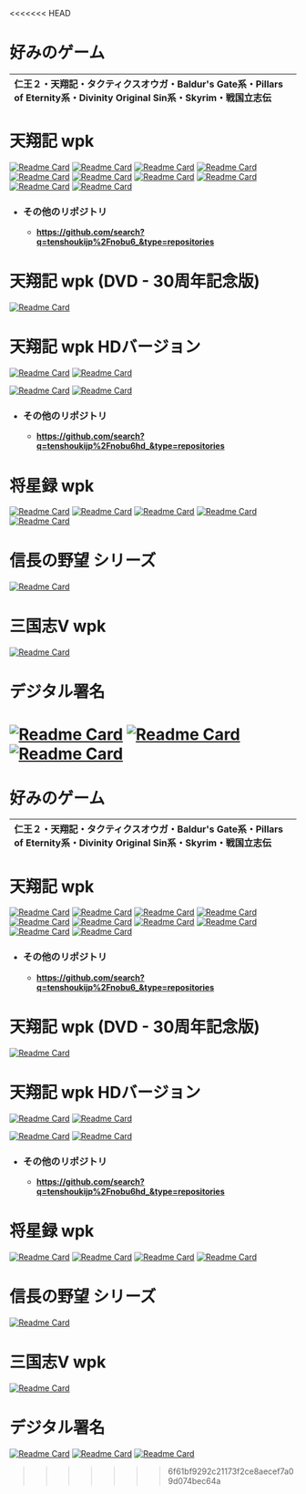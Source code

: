 <<<<<<< HEAD
# 好みのゲーム

|仁王２・天翔記・タクティクスオウガ・Baldur's Gate系・Pillars of Eternity系・Divinity Original Sin系・Skyrim・戦国立志伝|
|:---|


# 天翔記 wpk

[![Readme Card](https://github-readme-stats-sigma-five.vercel.app/api/pin/?username=tenshoukijp&repo=nobu6_mod_tsmod)](https://github.com/tenshoukijp/nobu6_mod_tsmod) [![Readme Card](https://github-readme-stats-sigma-five.vercel.app/api/pin/?username=tenshoukijp&repo=nobu6_mod_scenariomod)](https://github.com/tenshoukijp/nobu6_mod_scenariomod)
 [![Readme Card](https://github-readme-stats-sigma-five.vercel.app/api/pin/?username=tenshoukijp&repo=nobu6_mod_pluginmod)](https://github.com/tenshoukijp/nobu6_mod_pluginmod) 
[![Readme Card](https://github-readme-stats-sigma-five.vercel.app/api/pin/?username=tenshoukijp&repo=nobu6_mod_moddebugger)](https://github.com/tenshoukijp/nobu6_mod_face) 
 [![Readme Card](https://github-readme-stats-sigma-five.vercel.app/api/pin/?username=tenshoukijp&repo=nobu6_mod_memoryeditormod)](https://github.com/tenshoukijp/nobu6_mod_memoryeditormod) [![Readme Card](https://github-readme-stats-sigma-five.vercel.app/api/pin/?username=tenshoukijp&repo=nobu6_mod_face)](https://github.com/tenshoukijp/nobu6_mod_moddebugger) 
[![Readme Card](https://github-readme-stats-sigma-five.vercel.app/api/pin/?username=tenshoukijp&repo=nobu6_mod_mapdataobgkmod  )](https://github.com/tenshoukijp/nobu6_mod_mapdataobgkmod ) [![Readme Card](https://github-readme-stats-sigma-five.vercel.app/api/pin/?username=tenshoukijp&repo=nobu6_mod_mapdatahdmod )](https://github.com/tenshoukijp/nobu6_mod_mapdatahdmod )
[![Readme Card](https://github-readme-stats-sigma-five.vercel.app/api/pin/?username=tenshoukijp&repo=nobu6_tool_savedataeditor )](https://github.com/tenshoukijp/nobu6_tool_savedataeditor ) [![Readme Card](https://github-readme-stats-sigma-five.vercel.app/api/pin/?username=tenshoukijp&repo=nobu6_tool_hexmap_editor )](https://github.com/tenshoukijp/nobu6_tool_hexmap_editor )

- ### その他のリポジトリ
  - **https://github.com/search?q=tenshoukijp%2Fnobu6_&type=repositories**

# 天翔記 wpk (DVD - 30周年記念版)

 [![Readme Card](https://github-readme-stats-sigma-five.vercel.app/api/pin/?username=tenshoukijp&repo=nobu6dvd_mod_goldenpatchupdater )](https://github.com/tenshoukijp/nobu6dvd_mod_goldenpatchupdater )

# 天翔記 wpk HDバージョン

 [![Readme Card](https://github-readme-stats-sigma-five.vercel.app/api/pin/?username=tenshoukijp&repo=nobu6hd_mod_hd_version_sdk )](https://github.com/tenshoukijp/nobu6hd_mod_hd_version_sdk )  [![Readme Card](https://github-readme-stats-sigma-five.vercel.app/api/pin/?username=tenshoukijp&repo=nobu6hd_mod_user_version_sdk )](https://github.com/tenshoukijp/nobu6hd_mod_user_version_sdk )
 
 [![Readme Card](https://github-readme-stats-sigma-five.vercel.app/api/pin/?username=tenshoukijp&line_height=2&repo=nobu6hd_mod_hd_moddebugger )](https://github.com/tenshoukijp/nobu6hd_mod_hd_moddebugger )  [![Readme Card](https://github-readme-stats-sigma-five.vercel.app/api/pin/?username=tenshoukijp&repo=nobu6hd_mod_retsudeneditor )](https://github.com/tenshoukijp/nobu6hd_mod_retsudeneditor )

- ### その他のリポジトリ
  - **https://github.com/search?q=tenshoukijp%2Fnobu6hd_&type=repositories**

# 将星録 wpk

 [![Readme Card](https://github-readme-stats-sigma-five.vercel.app/api/pin/?username=tenshoukijp&repo=nobu7_data_face )](https://github.com/tenshoukijp/nobu7_data_face )  [![Readme Card](https://github-readme-stats-sigma-five.vercel.app/api/pin/?username=tenshoukijp&repo=nobu7_data_kahou )](https://github.com/tenshoukijp/nobu7_data_kahou )
 [![Readme Card](https://github-readme-stats-sigma-five.vercel.app/api/pin/?username=tenshoukijp&repo=nobu7_tool_retsuden_editor )](https://github.com/tenshoukijp/nobu7_tool_retsuden_editor )  [![Readme Card](https://github-readme-stats-sigma-five.vercel.app/api/pin/?username=tenshoukijp&repo=nobu7_data_bushoudatalist )](https://github.com/tenshoukijp/nobu7_data_bushoudatalist )
[![Readme Card](https://github-readme-stats-sigma-five.vercel.app/api/pin/?username=tenshoukijp&repo=nobu7_mod_bgm_noplay_issue  )](https://github.com/tenshoukijp/nobu7_mod_bgm_noplay_issue )

# 信長の野望 シリーズ

[![Readme Card](https://github-readme-stats-sigma-five.vercel.app/api/pin/?username=tenshoukijp&repo=nobu_tool_nobubgmcnv)](https://github.com/tenshoukijp/nobu_tool_nobubgmcnv )

# 三国志Ⅴ wpk

[![Readme Card](https://github-readme-stats-sigma-five.vercel.app/api/pin/?username=tenshoukijp&repo=san5_tool_kaodatapviewer )](https://github.com/tenshoukijp/san5_tool_kaodatapviewer )


# デジタル署名
[![Readme Card](https://github-readme-stats-sigma-five.vercel.app/api/pin/?username=tenshoukijp&repo=sign_tool_secdrvmagicalpig  )](https://github.com/tenshoukijp/sign_tool_secdrvmagicalpig ) [![Readme Card](https://github-readme-stats-sigma-five.vercel.app/api/pin/?username=tenshoukijp&repo=sing_tool_secdrvchangeshell  )](https://github.com/tenshoukijp/sing_tool_secdrvchangeshell )
[![Readme Card](https://github-readme-stats-sigma-five.vercel.app/api/pin/?username=tenshoukijp&repo=sing_tool_testsigningbird )](https://github.com/tenshoukijp/sing_tool_testsigningbird )
=======
# 好みのゲーム

|仁王２・天翔記・タクティクスオウガ・Baldur's Gate系・Pillars of Eternity系・Divinity Original Sin系・Skyrim・戦国立志伝|
|:---|


# 天翔記 wpk

[![Readme Card](https://github-readme-stats-sigma-five.vercel.app/api/pin/?username=tenshoukijp&repo=nobu6_mod_tsmod)](https://github.com/tenshoukijp/nobu6_mod_tsmod) [![Readme Card](https://github-readme-stats-sigma-five.vercel.app/api/pin/?username=tenshoukijp&repo=nobu6_mod_scenariomod)](https://github.com/tenshoukijp/nobu6_mod_scenariomod)
 [![Readme Card](https://github-readme-stats-sigma-five.vercel.app/api/pin/?username=tenshoukijp&repo=nobu6_mod_pluginmod)](https://github.com/tenshoukijp/nobu6_mod_pluginmod) 
[![Readme Card](https://github-readme-stats-sigma-five.vercel.app/api/pin/?username=tenshoukijp&repo=nobu6_mod_moddebugger)](https://github.com/tenshoukijp/nobu6_mod_face) 
 [![Readme Card](https://github-readme-stats-sigma-five.vercel.app/api/pin/?username=tenshoukijp&repo=nobu6_mod_memoryeditormod)](https://github.com/tenshoukijp/nobu6_mod_memoryeditormod) [![Readme Card](https://github-readme-stats-sigma-five.vercel.app/api/pin/?username=tenshoukijp&repo=nobu6_mod_face)](https://github.com/tenshoukijp/nobu6_mod_moddebugger) 
[![Readme Card](https://github-readme-stats-sigma-five.vercel.app/api/pin/?username=tenshoukijp&repo=nobu6_mod_mapdataobgkmod  )](https://github.com/tenshoukijp/nobu6_mod_mapdataobgkmod ) [![Readme Card](https://github-readme-stats-sigma-five.vercel.app/api/pin/?username=tenshoukijp&repo=nobu6_mod_mapdatahdmod )](https://github.com/tenshoukijp/nobu6_mod_mapdatahdmod )
[![Readme Card](https://github-readme-stats-sigma-five.vercel.app/api/pin/?username=tenshoukijp&repo=nobu6_tool_savedataeditor )](https://github.com/tenshoukijp/nobu6_tool_savedataeditor ) [![Readme Card](https://github-readme-stats-sigma-five.vercel.app/api/pin/?username=tenshoukijp&repo=nobu6_tool_hexmap_editor )](https://github.com/tenshoukijp/nobu6_tool_hexmap_editor )

- ### その他のリポジトリ
  - **https://github.com/search?q=tenshoukijp%2Fnobu6_&type=repositories**

# 天翔記 wpk (DVD - 30周年記念版)

 [![Readme Card](https://github-readme-stats-sigma-five.vercel.app/api/pin/?username=tenshoukijp&repo=nobu6dvd_mod_goldenpatchupdater )](https://github.com/tenshoukijp/nobu6dvd_mod_goldenpatchupdater )

# 天翔記 wpk HDバージョン

 [![Readme Card](https://github-readme-stats-sigma-five.vercel.app/api/pin/?username=tenshoukijp&repo=nobu6hd_mod_hd_version_sdk )](https://github.com/tenshoukijp/nobu6hd_mod_hd_version_sdk )  [![Readme Card](https://github-readme-stats-sigma-five.vercel.app/api/pin/?username=tenshoukijp&repo=nobu6hd_mod_user_version_sdk )](https://github.com/tenshoukijp/nobu6hd_mod_user_version_sdk )
 
 [![Readme Card](https://github-readme-stats-sigma-five.vercel.app/api/pin/?username=tenshoukijp&line_height=2&repo=nobu6hd_mod_hd_moddebugger )](https://github.com/tenshoukijp/nobu6hd_mod_hd_moddebugger )  [![Readme Card](https://github-readme-stats-sigma-five.vercel.app/api/pin/?username=tenshoukijp&repo=nobu6hd_mod_retsudeneditor )](https://github.com/tenshoukijp/nobu6hd_mod_retsudeneditor )

- ### その他のリポジトリ
  - **https://github.com/search?q=tenshoukijp%2Fnobu6hd_&type=repositories**

# 将星録 wpk

 [![Readme Card](https://github-readme-stats-sigma-five.vercel.app/api/pin/?username=tenshoukijp&repo=nobu7_data_face )](https://github.com/tenshoukijp/nobu7_data_face )  [![Readme Card](https://github-readme-stats-sigma-five.vercel.app/api/pin/?username=tenshoukijp&repo=nobu7_data_kahou )](https://github.com/tenshoukijp/nobu7_data_kahou )
 [![Readme Card](https://github-readme-stats-sigma-five.vercel.app/api/pin/?username=tenshoukijp&repo=nobu7_tool_retsuden_editor )](https://github.com/tenshoukijp/nobu7_tool_retsuden_editor )  [![Readme Card](https://github-readme-stats-sigma-five.vercel.app/api/pin/?username=tenshoukijp&repo=nobu7_data_bushoudatalist )](https://github.com/tenshoukijp/nobu7_data_bushoudatalist )

# 信長の野望 シリーズ

[![Readme Card](https://github-readme-stats-sigma-five.vercel.app/api/pin/?username=tenshoukijp&repo=nobu_tool_nobubgmcnv)](https://github.com/tenshoukijp/nobu_tool_nobubgmcnv )

# 三国志Ⅴ wpk

[![Readme Card](https://github-readme-stats-sigma-five.vercel.app/api/pin/?username=tenshoukijp&repo=san5_tool_kaodatapviewer )](https://github.com/tenshoukijp/san5_tool_kaodatapviewer )


# デジタル署名
[![Readme Card](https://github-readme-stats-sigma-five.vercel.app/api/pin/?username=tenshoukijp&repo=sign_tool_secdrvmagicalpig  )](https://github.com/tenshoukijp/sign_tool_secdrvmagicalpig ) [![Readme Card](https://github-readme-stats-sigma-five.vercel.app/api/pin/?username=tenshoukijp&repo=sing_tool_secdrvchangeshell  )](https://github.com/tenshoukijp/sing_tool_secdrvchangeshell )
[![Readme Card](https://github-readme-stats-sigma-five.vercel.app/api/pin/?username=tenshoukijp&repo=sing_tool_testsigningbird )](https://github.com/tenshoukijp/sing_tool_testsigningbird )
>>>>>>> 6f61bf9292c21173f2ce8aecef7a09d074bec64a
